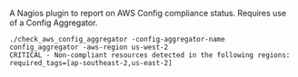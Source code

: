 A Nagios plugin to report on AWS Config compliance status. Requires use of a Config Aggregator.

```
./check_aws_config_aggregator -config-aggregator-name config_aggregator -aws-region us-west-2
CRITICAL - Non-compliant resources detected in the following regions: required_tags=[ap-southeast-2,us-east-2]
```
